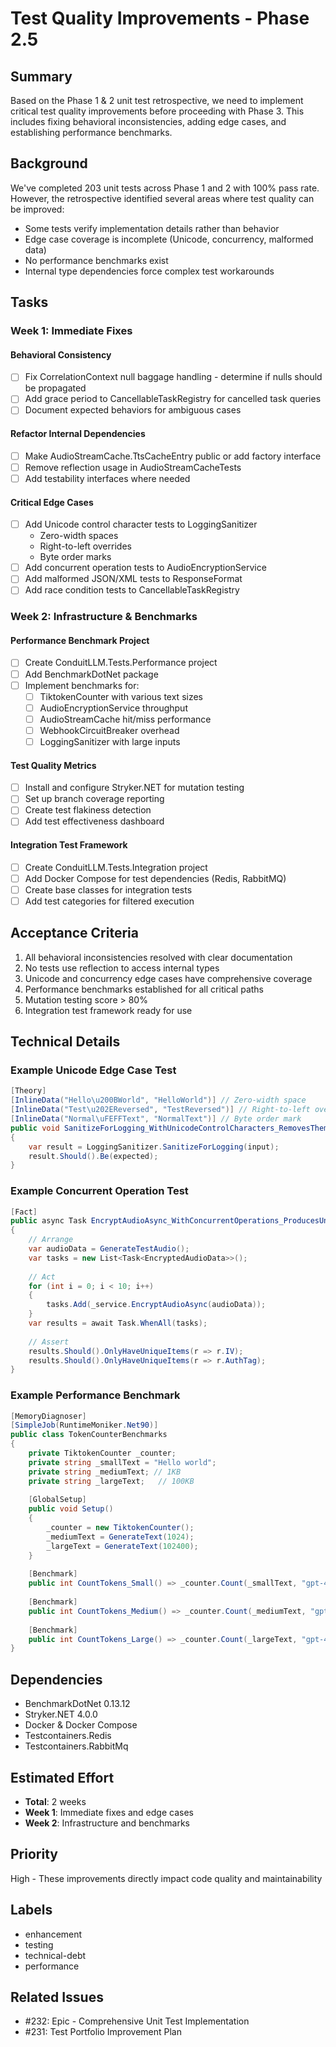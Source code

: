 # Test Quality Improvements - Phase 2.5

## Summary
Based on the Phase 1 & 2 unit test retrospective, we need to implement critical test quality improvements before proceeding with Phase 3. This includes fixing behavioral inconsistencies, adding edge cases, and establishing performance benchmarks.

## Background
We've completed 203 unit tests across Phase 1 and 2 with 100% pass rate. However, the retrospective identified several areas where test quality can be improved:
- Some tests verify implementation details rather than behavior
- Edge case coverage is incomplete (Unicode, concurrency, malformed data)
- No performance benchmarks exist
- Internal type dependencies force complex test workarounds

## Tasks

### Week 1: Immediate Fixes

#### Behavioral Consistency
- [ ] Fix CorrelationContext null baggage handling - determine if nulls should be propagated
- [ ] Add grace period to CancellableTaskRegistry for cancelled task queries
- [ ] Document expected behaviors for ambiguous cases

#### Refactor Internal Dependencies
- [ ] Make AudioStreamCache.TtsCacheEntry public or add factory interface
- [ ] Remove reflection usage in AudioStreamCacheTests
- [ ] Add testability interfaces where needed

#### Critical Edge Cases
- [ ] Add Unicode control character tests to LoggingSanitizer
  - Zero-width spaces
  - Right-to-left overrides
  - Byte order marks
- [ ] Add concurrent operation tests to AudioEncryptionService
- [ ] Add malformed JSON/XML tests to ResponseFormat
- [ ] Add race condition tests to CancellableTaskRegistry

### Week 2: Infrastructure & Benchmarks

#### Performance Benchmark Project
- [ ] Create ConduitLLM.Tests.Performance project
- [ ] Add BenchmarkDotNet package
- [ ] Implement benchmarks for:
  - [ ] TiktokenCounter with various text sizes
  - [ ] AudioEncryptionService throughput
  - [ ] AudioStreamCache hit/miss performance
  - [ ] WebhookCircuitBreaker overhead
  - [ ] LoggingSanitizer with large inputs

#### Test Quality Metrics
- [ ] Install and configure Stryker.NET for mutation testing
- [ ] Set up branch coverage reporting
- [ ] Create test flakiness detection
- [ ] Add test effectiveness dashboard

#### Integration Test Framework
- [ ] Create ConduitLLM.Tests.Integration project
- [ ] Add Docker Compose for test dependencies (Redis, RabbitMQ)
- [ ] Create base classes for integration tests
- [ ] Add test categories for filtered execution

## Acceptance Criteria
1. All behavioral inconsistencies resolved with clear documentation
2. No tests use reflection to access internal types
3. Unicode and concurrency edge cases have comprehensive coverage
4. Performance benchmarks established for all critical paths
5. Mutation testing score > 80%
6. Integration test framework ready for use

## Technical Details

### Example Unicode Edge Case Test
```csharp
[Theory]
[InlineData("Hello\u200BWorld", "HelloWorld")] // Zero-width space
[InlineData("Test\u202EReversed", "TestReversed")] // Right-to-left override
[InlineData("Normal\uFEFFText", "NormalText")] // Byte order mark
public void SanitizeForLogging_WithUnicodeControlCharacters_RemovesThem(string input, string expected)
{
    var result = LoggingSanitizer.SanitizeForLogging(input);
    result.Should().Be(expected);
}
```

### Example Concurrent Operation Test
```csharp
[Fact]
public async Task EncryptAudioAsync_WithConcurrentOperations_ProducesUniqueResults()
{
    // Arrange
    var audioData = GenerateTestAudio();
    var tasks = new List<Task<EncryptedAudioData>>();
    
    // Act
    for (int i = 0; i < 10; i++)
    {
        tasks.Add(_service.EncryptAudioAsync(audioData));
    }
    var results = await Task.WhenAll(tasks);
    
    // Assert
    results.Should().OnlyHaveUniqueItems(r => r.IV);
    results.Should().OnlyHaveUniqueItems(r => r.AuthTag);
}
```

### Example Performance Benchmark
```csharp
[MemoryDiagnoser]
[SimpleJob(RuntimeMoniker.Net90)]
public class TokenCounterBenchmarks
{
    private TiktokenCounter _counter;
    private string _smallText = "Hello world";
    private string _mediumText; // 1KB
    private string _largeText;   // 100KB
    
    [GlobalSetup]
    public void Setup()
    {
        _counter = new TiktokenCounter();
        _mediumText = GenerateText(1024);
        _largeText = GenerateText(102400);
    }
    
    [Benchmark]
    public int CountTokens_Small() => _counter.Count(_smallText, "gpt-4");
    
    [Benchmark]
    public int CountTokens_Medium() => _counter.Count(_mediumText, "gpt-4");
    
    [Benchmark]
    public int CountTokens_Large() => _counter.Count(_largeText, "gpt-4");
}
```

## Dependencies
- BenchmarkDotNet 0.13.12
- Stryker.NET 4.0.0
- Docker & Docker Compose
- Testcontainers.Redis
- Testcontainers.RabbitMq

## Estimated Effort
- **Total**: 2 weeks
- **Week 1**: Immediate fixes and edge cases
- **Week 2**: Infrastructure and benchmarks

## Priority
High - These improvements directly impact code quality and maintainability

## Labels
- enhancement
- testing
- technical-debt
- performance

## Related Issues
- #232: Epic - Comprehensive Unit Test Implementation
- #231: Test Portfolio Improvement Plan